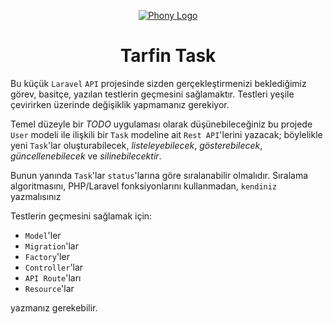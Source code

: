 <div align="center">

[![Phony Logo](https://avatars0.githubusercontent.com/u/53333940?s=200&v=4)](https://github.com/tarfin-labs/task)

# Tarfin Task

</div>

Bu küçük `Laravel` `API` projesinde sizden gerçekleştirmenizi beklediğimiz görev, basitçe, yazılan testlerin geçmesini sağlamaktır. Testleri yeşile çevirirken üzerinde değişiklik yapmamanız gerekiyor.

Temel düzeyle bir *TODO* uygulaması olarak düşünebileceğiniz bu projede `User` modeli ile ilişkili bir `Task` modeline ait `Rest API`'lerini yazacak; böylelikle yeni `Task`'lar oluşturabilecek, *listeleyebilecek*, *gösterebilecek*, *güncellenebilecek* ve *silinebilecektir*. 

Bunun yanında `Task`'lar `status`'larına göre sıralanabilir olmalıdır. Sıralama algoritmasını, PHP/Laravel fonksiyonlarını kullanmadan, `kendiniz` yazmalısınız

Testlerin geçmesini sağlamak için:

- `Model`'ler
- `Migration`'lar
- `Factory`'ler
- `Controller`'lar
- `API Route`'ları
- `Resource`'lar

yazmanız gerekebilir.
